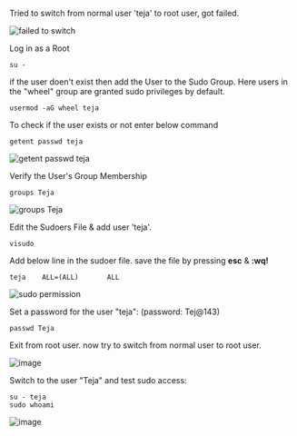 Tried to switch from normal user 'teja' to root user, got failed. 

![failed to switch](https://github.com/NallaTeja/CyberArk-PAS/assets/145950340/e7690da2-831d-4757-8327-43a5601d9f20)

Log in as a Root 
```
su -
```

if the user doen't exist then add the User to the Sudo Group. Here users in the "wheel" group are granted sudo privileges by default.

```
usermod -aG wheel teja
```

To check if the user exists or not enter below command

```
getent passwd teja
```

![getent passwd teja](https://github.com/NallaTeja/CyberArk-PAS/assets/145950340/4deadf6a-8781-4311-9098-f3127013fbb2)

Verify the User's Group Membership

```
groups Teja
```

![groups Teja](https://github.com/NallaTeja/CyberArk-PAS/assets/145950340/662413db-b8d6-4a7f-969a-400e2e7aa92e)


Edit the Sudoers File & add user 'teja'. 
```
visudo
```
Add below line in the sudoer file. save the file by pressing **esc** & **:wq!**
```
teja    ALL=(ALL)       ALL
```
![sudo permission](https://github.com/NallaTeja/CyberArk-PAS/assets/145950340/0c7d4003-5bd7-4153-9e9c-2462cbb961a6)

Set a password for the user "teja": (password: Tej@143)
```
passwd Teja
```

Exit from root user. now try to switch from normal user to root user.

![image](https://github.com/NallaTeja/CyberArk-PAS/assets/145950340/4ff513ef-c4d7-4513-a093-20ca61fb1d95)

Switch to the user "Teja" and test sudo access:
```
su - teja
sudo whoami
```
![image](https://github.com/NallaTeja/CyberArk-PAS/assets/145950340/33acc425-c3c1-4fd9-92cf-63480ec26347)
